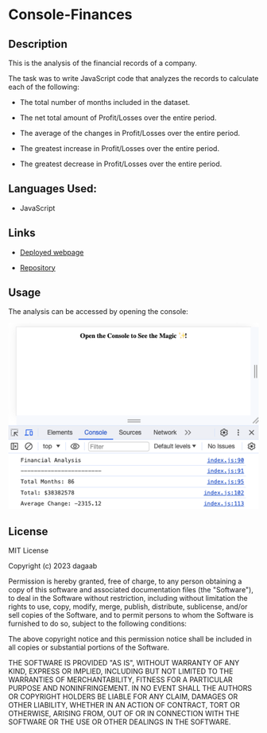 # Console-Finances 

## Description

This is the analysis of the financial records of a company.

The task was to write JavaScript code that analyzes the records to calculate each of the following:

* The total number of months included in the dataset.


* The net total amount of Profit/Losses over the entire period.


* The average of the changes in Profit/Losses over the entire period.



* The greatest increase in Profit/Losses over the entire period.


* The greatest decrease in Profit/Losses over the entire period.

## Languages Used:
* JavaScript

## Links

* [Deployed webpage](https://dagaab.github.io/Console-Finances/)

* [Repository](https://github.com/dagaab/Console-Finances)

## Usage

The analysis can be accessed by opening the console:


![Console-Finances](images/consolefinances.png "Console-Finances")

## License

MIT License

Copyright (c) 2023 dagaab

Permission is hereby granted, free of charge, to any person obtaining a copy
of this software and associated documentation files (the "Software"), to deal
in the Software without restriction, including without limitation the rights
to use, copy, modify, merge, publish, distribute, sublicense, and/or sell
copies of the Software, and to permit persons to whom the Software is
furnished to do so, subject to the following conditions:

The above copyright notice and this permission notice shall be included in all
copies or substantial portions of the Software.

THE SOFTWARE IS PROVIDED "AS IS", WITHOUT WARRANTY OF ANY KIND, EXPRESS OR
IMPLIED, INCLUDING BUT NOT LIMITED TO THE WARRANTIES OF MERCHANTABILITY,
FITNESS FOR A PARTICULAR PURPOSE AND NONINFRINGEMENT. IN NO EVENT SHALL THE
AUTHORS OR COPYRIGHT HOLDERS BE LIABLE FOR ANY CLAIM, DAMAGES OR OTHER
LIABILITY, WHETHER IN AN ACTION OF CONTRACT, TORT OR OTHERWISE, ARISING FROM,
OUT OF OR IN CONNECTION WITH THE SOFTWARE OR THE USE OR OTHER DEALINGS IN THE
SOFTWARE.
